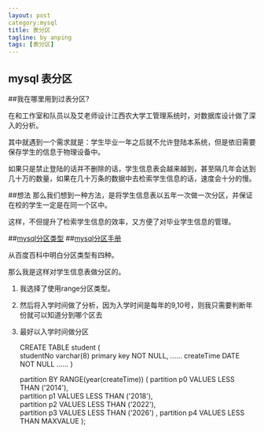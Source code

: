 ```yaml
---
layout: post
category:mysql
title: 表分区
tagline: by anping
tags: [表分区]
---
```



mysql 表分区
------------


##我在哪里用到过表分区?

在和工作室和队员以及艾老师设计江西农大学工管理系统时，对数据库设计做了深入的分析。

其中就遇到一个需求就是：学生毕业一年之后就不允许登陆本系统，但是依旧需要保存学生的信息于物理设备中。

如果只是禁止登陆的话并不删除的话，学生信息表会越来越到，甚至隔几年会达到几十万的数量，如果在几十万条的数据中去检索学生信息的话，速度会十分的慢。


##想法
那么我们想到一种方法，是将学生信息表以五年一次做一次分区，并保证在校的学生一定是在同一个区中。

这样，不但提升了检索学生信息的效率，又方便了对毕业学生信息的管理。



##[mysql分区类型](http://baike.baidu.com/view/4318131.htm?fr=aladdin)
##[mysql分区手册](http://dev.mysql.com/doc/refman/5.1/zh/partitioning.html)


从百度百科中明白分区类型有四种。

那么我是这样对学生信息表做分区的。

1.	我选择了使用range分区类型。
2.	然后将入学时间做了分析，因为入学时间是每年的9,10号，则我只需要判断年份就可以知道分到哪个区去
3.	最好以入学时间做分区



	CREATE TABLE student (  
		studentNo varchar(8) primary key NOT NULL,
	   	......
		createTime DATE NOT NULL 
		...... 
	)  
	  
	partition BY RANGE(year(createTime)) 
	(
		partition p0 VALUES LESS THAN ('2014'),  
		partition p1 VALUES LESS THAN ('2018'),  
		partition p2 VALUES LESS THAN ('2022'),  
		partition p3 VALUES LESS THAN ('2026') ,
		partition p4 VALUES LESS THAN MAXVALUE
	);





